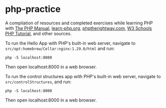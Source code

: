# php-practice
A compilation of resources and completed exercises while learning PHP with [The PHP Manual](https://www.php.net/manual/en/), [learn-php.org](https://www.learn-php.org/), [phptherightway.com](https://phptherightway.com/), [W3 Schools PHP Tutorial](https://www.w3schools.com/php/), and other sources.

To run the Hello App with PHP's built-in web server, navigate to `src/opt:homebrew/Cellar:nginx:1.29.0/html` and run:

`php -S localhost:8000`

Then open localhost:8000 in a web browser.

To run the control structures app with PHP's built-in web server, navigate to `src/controlStructures`, and run:

`php -S localhost:8000`

Then open localhost:8000 in a web browser.